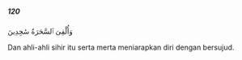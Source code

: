 ##### 120

<span class="ayah">وَأُلْقِىَ ٱلسَّحَرَةُ سَٰجِدِينَ</span>

<span class="ayah_translation">Dan ahli-ahli sihir itu serta merta meniarapkan diri dengan bersujud.</span>
